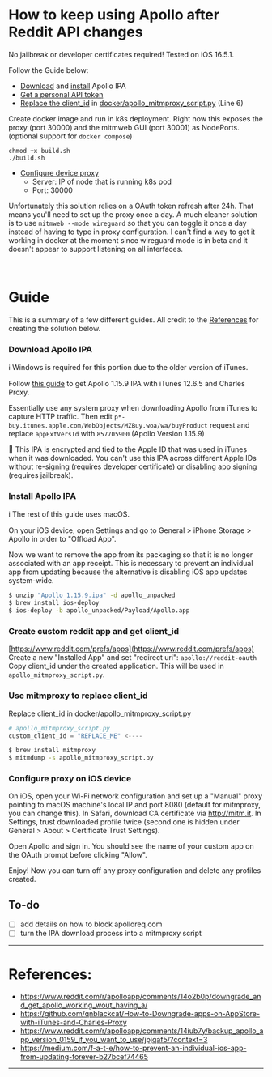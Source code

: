# How to keep using Apollo after Reddit API changes
No jailbreak or developer certificates required! Tested on iOS 16.5.1.

Follow the Guide below:
- [Download](#Download-Apollo-IPA) and [install](#Install-Apollo-IPA) Apollo IPA
- [Get a personal API token](#Create-custom-reddit-app-and-get-client_id)
- [Replace the client_id](#Use-mitmproxy-to-replace-client_id) in [docker/apollo_mitmproxy_script.py](docker/apollo_mitmproxy_script.py) (Line 6)


Create docker image and run in k8s deployment. Right now this exposes the proxy (port 30000) and the mitmweb GUI (port 30001) as NodePorts.(optional support for `docker compose`)
```
chmod +x build.sh
./build.sh
```

- [Configure device proxy](#Configure-proxy-on-iOS-device)
  - Server: IP of node that is running k8s pod
  - Port: 30000

Unfortunately this solution relies on a OAuth token refresh after 24h. That means you'll need to set up the proxy once a day. A much cleaner solution is to use `mitmweb --mode wireguard` so that you can toggle it once a day instead of having to type in proxy configuration. I can't find a way to get it working in docker at the moment since wireguard mode is in beta and it doesn't appear to support listening on all interfaces.

<br>

# Guide
This is a summary of a few different guides. All credit to the [References](#References) for creating the solution below.

### Download Apollo IPA
ℹ️ Windows is required for this portion due to the older version of iTunes.

Follow [this guide](https://github.com/qnblackcat/How-to-Downgrade-apps-on-AppStore-with-iTunes-and-Charles-Proxy) to get Apollo 1.15.9 IPA with iTunes 12.6.5 and Charles Proxy.

Essentially use any system proxy when downloading Apollo from iTunes to capture HTTP traffic. Then edit `p*-buy.itunes.apple.com/WebObjects/MZBuy.woa/wa/buyProduct`
request and replace `appExtVersId` with `857705900` (Apollo Version 1.15.9)

📝 This IPA is encrypted and tied to the Apple ID that was used in iTunes when it was downloaded. You can't use this IPA across different Apple IDs without re-signing (requires developer certificate) or disabling app signing (requires jailbreak).

### Install Apollo IPA
ℹ The rest of this guide uses macOS.

On your iOS device, open Settings and go to General > iPhone Storage > Apollo in order to "Offload App".

Now we want to remove the app from its packaging so that it is no longer associated with an app receipt. This is necessary to prevent an individual app from updating because the alternative is disabling iOS app updates system-wide.

```bash
$ unzip "Apollo 1.15.9.ipa" -d apollo_unpacked
$ brew install ios-deploy
$ ios-deploy -b apollo_unpacked/Payload/Apollo.app
```

### Create custom reddit app and get client_id
[https://www.reddit.com/prefs/apps](https://www.reddit.com/prefs/apps)
Create a new "Installed App" and set "redirect uri": `apollo://reddit-oauth`
Copy client_id under the created application. This will be used in `apollo_mitmproxy_script.py`.

### Use mitmproxy to replace client_id
Replace client_id in docker/apollo_mitmproxy_script.py

```python
# apollo_mitmproxy_script.py
custom_client_id = "REPLACE_ME" <----
```

```bash
$ brew install mitmproxy
$ mitmdump -s apollo_mitmproxy_script.py
```

### Configure proxy on iOS device
On iOS, open your Wi-Fi network configuration and set up a "Manual" proxy pointing to macOS machine's local IP and port 8080 (default for mitmproxy, you can change this).
In Safari, download CA certificate via http://mitm.it.
In Settings, trust downloaded profile twice (second one is hidden under General > About > Certificate Trust Settings).

Open Apollo and sign in. You should see the name of your custom app on the OAuth prompt before clicking "Allow".

Enjoy! Now you can turn off any proxy configuration and delete any profiles created.

## To-do
- [ ] add details on how to block apolloreq.com
- [ ] turn the IPA download process into a mitmproxy script

------
# References:
- https://www.reddit.com/r/apolloapp/comments/14o2b0p/downgrade_and_get_apollo_working_wout_having_a/
- https://github.com/qnblackcat/How-to-Downgrade-apps-on-AppStore-with-iTunes-and-Charles-Proxy
- https://www.reddit.com/r/apolloapp/comments/14iub7y/backup_apollo_app_version_0159_if_you_want_to_use/jpjqaf5/?context=3
- https://medium.com/f-a-t-e/how-to-prevent-an-individual-ios-app-from-updating-forever-b27bcef74465
------

